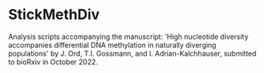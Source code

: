 # StickMethDiv
Analysis scripts accompanying the manuscript: 'High nucleotide diversity accompanies differential DNA methylation in naturally diverging populations' by J. Ord, T.I. Gossmann, and I. Adrian-Kalchhauser, submitted to bioRxiv in October 2022.
